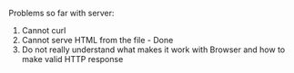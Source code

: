 Problems so far with server:

  1. Cannot curl
  2. Cannot serve HTML from the file - Done
  3. Do not really understand what makes it work with Browser and how to make valid HTTP response
